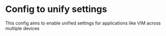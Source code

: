 # Config to unify settings
This config aims to enable unified settings for applications like VIM across multiple devices
